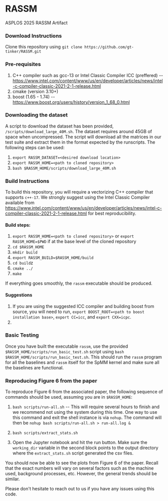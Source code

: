 # RASSM
ASPLOS 2025 RASSM Artifact

### Download Instructions
Clone this repository using `git clone https://github.com/gt-tinker/RASSM.git`

### Pre-requisites
1. C++ compiler such as gcc-13 or Intel Classic Compiler ICC (preffered) -- https://www.intel.com/content/www/us/en/developer/articles/news/intel-c-compiler-classic-2021-2-1-release.html
2. cmake (version 3.10+)
3. boost (1.65 - 1.74) -- https://www.boost.org/users/history/version_1_68_0.html

### Downloading the dataset
A script to download the dataset has been provided, `/scripts/download_large_40M.sh`. The dataset requires around 45GB of space when uncompressed. The script will download all the matrices in our test suite and extract them in the format expected by the runscripts. The following steps can be used:
1. `export RASSM_DATASET=<desired download location>`
2. `export RASSM_HOME=<path to cloned repository>`
3. `bash $RASSM_HOME/scripts/download_large_40M.sh`

### Build Instructions

To build this repository, you will require a vectorizing C++ compiler that supports `c++-17`. We strongly suggest using the Intel Classic Compiler available from https://www.intel.com/content/www/us/en/developer/articles/news/intel-c-compiler-classic-2021-2-1-release.html for best reproducibility.

#### Build steps:

1. `export RASSM_HOME=<path to cloned repository>` or `export RASSM_HOME=$PWD` if at the base level of the cloned repository
2. `cd $RASSM_HOME`
3. `mkdir build`
4. `export RASSM_BUILD=$RASSM_HOME/build`
5. `cd build`z
6. `cmake ../`
7. `make`

If everything goes smoothly, the `rassm` executable should be produced.

#### Suggestions
1. If you are using the suggested ICC compiler and building boost from source, you will need to run, `export BOOST_ROOT=<path to boost installation base>`, `export CC=icc`, and `export CXX=icpc`.
2.

### Basic Testing
Once you have built the executable `rassm`, use the provided `$RASSM_HOME/scripts/run_basic_test.sh` script using `bash $RASSM_HOME/scripts/run_basic_test.sh`. This should run the `rassm` program for all the baselines and `rassm` itself for the SpMM kernel and make sure all the baselines are functional.

### Reproducing Figure 6 from the paper
To reproduce Figure 6 from the associated paper, the following sequence of commands should be used, assuming you are in `$RASSM_HOME`:
1. `bash scripts/run-all.sh` -- This will require several hours to finish and we recommend not using the system during this time. One way to use this command and exit the shell instance is via `nohup`. The command will then be `nohup bash scripts/run-all.sh > run-all.log &`

2. `bash scripts/extract_stats.sh`
3. Open the Jupyter notebook and hit the run button. Make sure the `working_dir` variable in the second block points to the output directory where the `extract_stats.sh` script generated the csv files.


You should now be able to see the plots from Figure 6 of the paper. Recall that the exact numbers will vary on several factors such as the machine used, background processes, etc. However, the general trends should be similar.

Please don't hesitate to reach out to us if you have any issues using this code.
